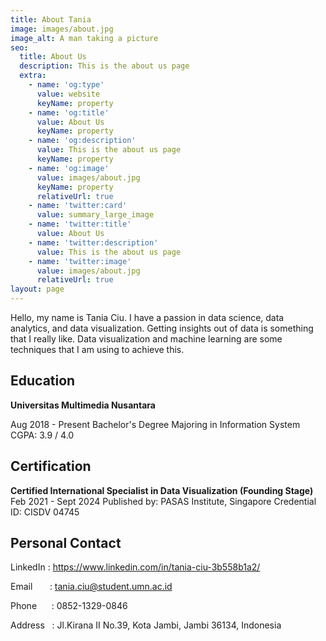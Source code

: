 ```yaml
---
title: About Tania
image: images/about.jpg
image_alt: A man taking a picture
seo:
  title: About Us
  description: This is the about us page
  extra:
    - name: 'og:type'
      value: website
      keyName: property
    - name: 'og:title'
      value: About Us
      keyName: property
    - name: 'og:description'
      value: This is the about us page
      keyName: property
    - name: 'og:image'
      value: images/about.jpg
      keyName: property
      relativeUrl: true
    - name: 'twitter:card'
      value: summary_large_image
    - name: 'twitter:title'
      value: About Us
    - name: 'twitter:description'
      value: This is the about us page
    - name: 'twitter:image'
      value: images/about.jpg
      relativeUrl: true
layout: page
---
```

Hello, my name is Tania Ciu. I have a passion in data science, data analytics, and data visualization. Getting insights out of data is something that I really like. Data visualization and machine learning are some techniques that I am using to achieve this.

## Education

**Universitas Multimedia Nusantara**

Aug 2018 - Present
Bachelor's Degree Majoring in Information System CGPA: 3.9 / 4.0

## Certification

**Certified International Specialist in Data Visualization (Founding Stage)**
Feb 2021 - Sept 2024
Published by: PASAS Institute, Singapore
Credential ID: CISDV 04745

## Personal Contact

LinkedIn : <https://www.linkedin.com/in/tania-ciu-3b558b1a2/>

Email       : <tania.ciu@student.umn.ac.id>

Phone      : 0852-1329-0846

Address   : Jl.Kirana II No.39, Kota Jambi, Jambi 36134, Indonesia
